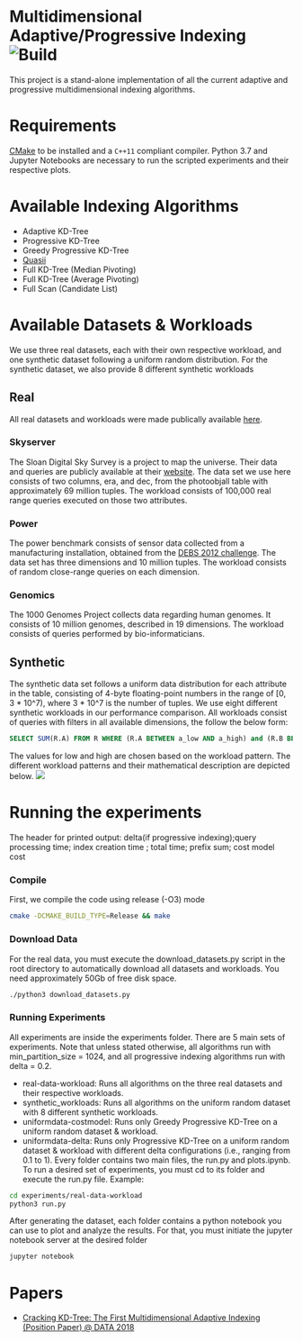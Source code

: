 # Multidimensional Adaptive/Progressive Indexing ![Build](https://github.com/pdet/MultidimensionalAdaptiveIndexing/workflows/CI/badge.svg)

This project is a stand-alone implementation of all the current adaptive and progressive multidimensional indexing algorithms.

# Requirements
[CMake](https://cmake.org) to be installed and a `C++11` compliant compiler. Python 3.7 and Jupyter Notebooks are necessary to run the scripted experiments and their respective plots.

# Available Indexing Algorithms
* Adaptive KD-Tree
* Progressive KD-Tree
* Greedy Progressive KD-Tree
* [Quasii](https://openproceedings.org/2018/conf/edbt/paper-153.pdf)
* Full KD-Tree (Median Pivoting)
* Full KD-Tree (Average Pivoting)
* Full Scan (Candidate List)

# Available Datasets & Workloads
We use three real datasets, each with their own respective workload, and one synthetic dataset following a uniform random distribution. For the synthetic dataset, we also provide 8 different synthetic workloads
## Real
All real datasets and workloads were made publically available [here](https://zenodo.org/record/3835562).
### Skyserver
The Sloan Digital Sky Survey is a project to map the universe. Their data and queries are publicly available at their [website](http://skyserver.sdss.org). The data set we use here consists of two columns, era, and dec, from the photoobjall table with approximately 69 million tuples. The workload consists of 100,000 real range queries executed on those two attributes.
### Power
The power benchmark consists of sensor data collected from a manufacturing installation, obtained from the [DEBS 2012 challenge](https://debs.org/grand-challenges/2012/). The data set has three dimensions and 10 million tuples. The workload consists of random close-range queries on each dimension.
### Genomics 
The 1000 Genomes Project collects data regarding human genomes. It consists of 10 million genomes, described in 19 dimensions. The workload consists of queries performed by bio-informaticians.

## Synthetic 
The synthetic data set follows a uniform data distribution for each attribute in the table, consisting of 4-byte floating-point numbers in the range of \[0, 3 * 10^7), where 3 * 10^7 is the number of tuples. We use eight different synthetic workloads in our performance comparison. All workloads consist of queries with filters in all available dimensions, the follow the below form:
```sql
SELECT SUM(R.A) FROM R WHERE (R.A BETWEEN a_low AND a_high) and (R.B BETWEEN b_low AND b_high) ...
```
The values for low and high are chosen based on the workload pattern. The different workload patterns and their mathematical description are depicted below.
<img src="https://github.com/pholanda/MultidimensionalAdaptiveIndexing/blob/master/img/workloads.png" />

# Running the experiments
The header for printed output:
delta(if progressive indexing);query processing time; index creation time ; total time; prefix sum; cost model cost

### Compile
First, we compile the code using release (-O3) mode
```bash
cmake -DCMAKE_BUILD_TYPE=Release && make
```

### Download Data
For the real data, you must execute the download_datasets.py script in the root directory to automatically download all datasets and workloads. You need approximately 50Gb of free disk space.
```bash
./python3 download_datasets.py
```

### Running Experiments
All experiments are inside the experiments folder. There are 5 main sets of experiments. Note that unless stated otherwise, all algorithms run with min_partition_size = 1024, and all progressive indexing algorithms run with delta = 0.2.
* real-data-workload: Runs all algorithms on the three real datasets and their respective workloads.
* synthetic_workloads: Runs all algorithms on the uniform random dataset with 8 different synthetic workloads.
* uniformdata-costmodel: Runs only Greedy Progressive KD-Tree on a uniform random dataset & workload.
* uniformdata-delta: Runs only Progressive KD-Tree on a uniform random dataset & workload with different delta configurations (i.e., ranging from 0.1 to 1).
Every folder contains two main files, the run.py and plots.ipynb.
To run a desired set of experiments, you must cd to its folder and execute the run.py file.
Example:
```bash
cd experiments/real-data-workload
python3 run.py
```
After generating the dataset, each folder contains a python notebook you can use to plot and analyze the results. For that, you must initiate the jupyter notebook server at the desired folder
```bash
jupyter notebook
```

# Papers
* [Cracking KD-Tree: The First Multidimensional Adaptive Indexing (Position Paper) @ DATA 2018](https://pdet.github.io/assets/papers/MultCracking.pdf)
